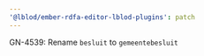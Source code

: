 ```yaml
---
'@lblod/ember-rdfa-editor-lblod-plugins': patch
---
```


GN-4539: Rename `besluit` to `gemeentebesluit`
